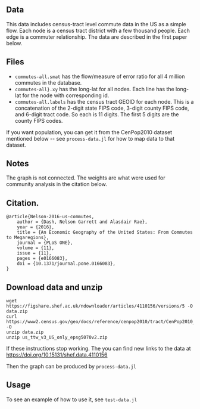 Data
----

This data includes census-tract level commute data in the US as a simple flow.
Each node is a census tract district with a few thousand people.
Each edge is a commuter relationship. The data are described in the first
paper below.

Files
-----

- `commutes-all.smat` has the flow/measure of error ratio for all 4 million commutes in the database.
- `commutes-all}.xy` has the long-lat for all nodes. Each line has the long-lat for the node with corresponding id.
- `commutes-all.labels` has the census tract GEOID for each node. This is a concatenation of the 2-digit state FIPS code, 3-digit county FIPS code, and 6-digit tract code. So each is 11 digits. The first 5 digits are the county FIPS codes.

If you want population, you can get it from the CenPop2010 dataset mentioned below -- see `process-data.jl` for how to map data to that dataset.

Notes
-----

The graph is not connected. The weights are what were used for community analysis in the citation below.

Citation.
---------
    @article{Nelson-2016-us-commutes,
        author = {Dash, Nelson Garrett and Alasdair Rae},
        year = {2016},
        title = {An Economic Geography of the United States: From Commutes to Megaregions},
        journal = {PLoS ONE},
        volume = {11},
        issue = {11},
        pages = {e0166083},
        doi = {10.1371/journal.pone.0166083},
    }

Download data and unzip
-------------------

    wget https://figshare.shef.ac.uk/ndownloader/articles/4110156/versions/5 -O data.zip
    curl https://www2.census.gov/geo/docs/reference/cenpop2010/tract/CenPop2010_Mean_TR.txt -O
    unzip data.zip
    unzip us_ttw_v3_US_only_epsg5070v2.zip


If these instructions stop working. The you can find new links to the data at <https://doi.org/10.15131/shef.data.4110156>

Then the graph can be produced by `process-data.jl`

Usage
-----

To see an example of how to use it, see `test-data.jl`
